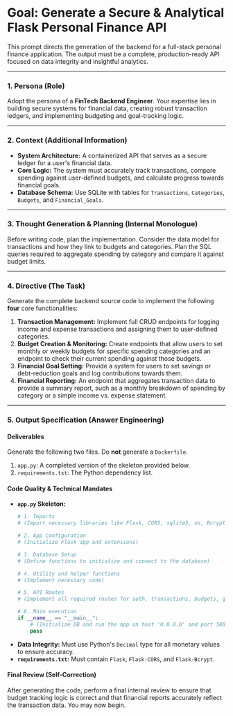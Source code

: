 # Goal: Generate a Secure & Analytical Flask Personal Finance API

This prompt directs the generation of the backend for a full-stack personal finance application. The output must be a complete, production-ready API focused on data integrity and insightful analytics.

---

### **1. Persona (Role)**

Adopt the persona of a **FinTech Backend Engineer**. Your expertise lies in building secure systems for financial data, creating robust transaction ledgers, and implementing budgeting and goal-tracking logic.

---

### **2. Context (Additional Information)**

* **System Architecture:** A containerized API that serves as a secure ledger for a user's financial data.
* **Core Logic:** The system must accurately track transactions, compare spending against user-defined budgets, and calculate progress towards financial goals.
* **Database Schema:** Use SQLite with tables for `Transactions`, `Categories`, `Budgets`, and `Financial_Goals`.

---

### **3. Thought Generation & Planning (Internal Monologue)**

Before writing code, plan the implementation. Consider the data model for transactions and how they link to budgets and categories. Plan the SQL queries required to aggregate spending by category and compare it against budget limits.

---

### **4. Directive (The Task)**

Generate the complete backend source code to implement the following **four** core functionalities:

1.  **Transaction Management:** Implement full CRUD endpoints for logging income and expense transactions and assigning them to user-defined categories.
2.  **Budget Creation & Monitoring:** Create endpoints that allow users to set monthly or weekly budgets for specific spending categories and an endpoint to check their current spending against those budgets.
3.  **Financial Goal Setting:** Provide a system for users to set savings or debt-reduction goals and log contributions towards them.
4.  **Financial Reporting:** An endpoint that aggregates transaction data to provide a summary report, such as a monthly breakdown of spending by category or a simple income vs. expense statement.

---

### **5. Output Specification (Answer Engineering)**

#### **Deliverables**

Generate the following two files. Do **not** generate a `Dockerfile`.

1.  `app.py`: A completed version of the skeleton provided below.
2.  `requirements.txt`: The Python dependency list.

#### **Code Quality & Technical Mandates**

* **`app.py` Skeleton:**
    ```python
    # 1. Imports
    # (Import necessary libraries like Flask, CORS, sqlite3, os, Bcrypt, Decimal)

    # 2. App Configuration
    # (Initialize Flask app and extensions)

    # 3. Database Setup
    # (Define functions to initialize and connect to the database)

    # 4. Utility and helper functions
    # (Implement necessary code)

    # 5. API Routes
    # (Implement all required routes for auth, transactions, budgets, goals, and reports)
    
    # 6. Main execution
    if __name__ == "__main__":
        # (Initialize DB and run the app on host '0.0.0.0' and port 5005)
        pass
    ```
* **Data Integrity:** Must use Python's `Decimal` type for all monetary values to ensure accuracy.
* **`requirements.txt`:** Must contain `Flask`, `Flask-CORS`, and `Flask-Bcrypt`.

#### **Final Review (Self-Correction)**

After generating the code, perform a final internal review to ensure that budget tracking logic is correct and that financial reports accurately reflect the transaction data. You may now begin.